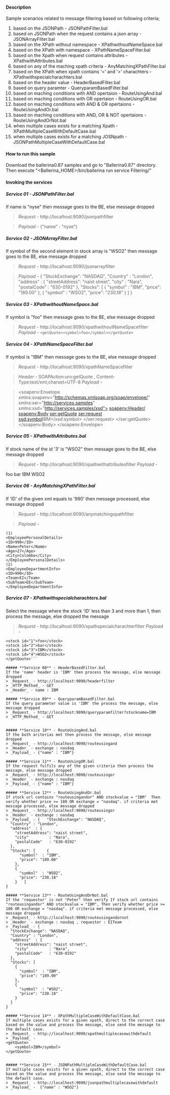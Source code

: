 #### **Description**
Sample scenarios related to message filtering based on following criteria;
1. based on the JSONPath - JSONPathFilter.bal
2. based on JSONPath when the request contains a json array - JSONArrayFilter.bal
3. based on the XPath without namespace - XPathwithoutNameSpace.bal
4. based on the XPath with namespace - XPathNameSpaceFilter.bal
5. based on the Xpath when request contains attributes - XPathwithAttributes.bal
6. based on any of the maching xpath criteria - AnyMatchingXPathFilter.bal
7. based on the XPath when xpath contains '<' and '>' charachters - XPathwithspecialcharachters.bal
8. based on the header value - HeaderBasedFilter.bal
9. based on query paramter - QueryparamBasedFilter.bal
10. based on maching conditions with AND opertaion - RouteUsingAnd.bal
11. based on maching conditions with OR opertaion - RouteUsingOR.bal
12. based on maching conditions with AND & OR opertaions - RouteUsingAndOr.bal
13. based on maching conditions with AND, OR & NOT opertaions - RouteUsingAndOrNot.bal
14. when multiple cases exists for a matching Xpath - XPathMultipleCaseWithDefaultCase.bal
15. when multiple cases exists for a matching JOSNpath - JSONPathMultipleCaseWithDefaultCase.bal


#### **How to run this sample**

Download the ballerina0.87 samples and go to "Ballerina0.87" directory. Then execute "<Ballerina_HOME>/bin/ballerina run service Filtering/"


#### **Invoking the services**

##### **Service 01** - JSONPathFilter.bal
If name is "nyse" then message goes to the BE, else message dropped
> _Request_ - http://localhost:9090/jsonpathfilter 

> _Payload_ - {"name" : "nyse"}

##### **Service 02** - JSONArrayFilter.bal
If symbol of the second element in stock array is "WSO2" then message goes to the BE, else message dropped
> _Request_ - http://localhost:9090/jsonarrayfilter 

> _Payload_ - 
{
  "StockExchange": "NASDAQ",
  "Country" : "London",
  "address"  : {
    "streetAddress": "naist street",
    "city"         : "Nara",
    "postalCode"   : "630-0192"
  },
  "Stocks": [
    {
      "symbol"  : "IBM",
      "price": "189.00"
    },
    {
      "symbol"  : "WSO2",
      "price": "230.18"
    }
  ]
}

##### **Service 03** - XPathwithoutNameSpace.bal
If symbol is "foo" then message goes to the BE, else message dropped

> _Request_ - http://localhost:9090/xpathwithoutNameSpacefilter 
> _Payload_ - ```<getQuote><symbol>foo</symbol></getQuote>```

##### **Service 04** - XPathNameSpaceFilter.bal
If symbol is "IBM" then message goes to the BE, else message dropped
> _Request_ - http://localhost:9090/xpathNameSpacefilter 

> _Header_ - SOAPAction:urn:getQuote , Content-Type:text/xml;charset=UTF-8
> _Payload_ - 

> <soapenv:Envelope xmlns:soapenv="http://schemas.xmlsoap.org/soap/envelope/" xmlns:ser="http://services.samples" xmlns:xsd="http://services.samples/xsd">
   <soapenv:Header/>
   <soapenv:Body>
      <ser:getQuote>
         <!--Optional:-->
         <ser:request>
            <!--Optional:-->
            <xsd:symbol>IBM</xsd:symbol>
         </ser:request>
      </ser:getQuote>
   </soapenv:Body>
</soapenv:Envelope>

##### **Service 05** - XPathwithAttributes.bal
If stock name of the id '3' is "WSO2" then message goes to the BE, else message dropped

> _Request_ - http://localhost:9090/xpathwithattributesfilter 
> _Payload_ - 
<getQuote>
<stock id="1">foo</stock>
<stock id="2">bar</stock>
<stock id="3">IBM</stock>
<stock id="4">WSO2</stock>
</getQuote>

##### **Service 06** - AnyMatchingXPathFilter.bal
If 'ID' of the given xml equals to '990' then message processed, else message dropped
> _Request_ - http://localhost:9090/anymatchingxpathfilter 


> _Payload_ - 
```
(1) 
<EmployeePersonalDetails>
<ID>990</ID>
<Name>Peter</Name>
<Age>27</Age>
<City>Colombo</City>
</EmployeePersonalDetails>
(2) 
<EmployeeDepartmentInfo>
<ID>990</ID>
<Team>EI</Team>
<SubTeam>EE</SubTeam>
</EmployeeDepartmentInfo> 
```

##### **Service 07** - XPathwithspecialcharachters.bal
Select the message where the stock 'ID' less than 3 and more than 1, then process the message, else dropped the message
> _Request_ - http://localhost:9090/xpathspecialcharachterfilter 
> _Payload_ - 
```<getQuote>
<stock id="1">foo</stock>
<stock id="2">bar</stock>
<stock id="3">IBM</stock>
<stock id="4">WSO2</stock>
</getQuote>```

##### **Service 08** - HeaderBasedFilter.bal
If the 'name' header is 'IBM' then process the message, else message dropped
> _Request_ - http://localhost:9090/headerfilter
> _HTTP_Method_ - GET
> _Header_ - name : IBM

##### **Service 09** - QueryparamBasedFilter.bal
If the query parameter value is 'IBM' the process the message, else message dropped
> _Request_ - http://localhost:9090/queryparamfilter?stockname=IBM
> _HTTP_Method_ - GET


##### **Service 10** - RouteUsingAnd.bal
If the both ariterias met then process the message, else message dropped
> _Request_ - http://localhost:9090/routeusingand
> _Header_ - exchange : nasdaq
> _Payload_ - {"name" : "IBM"}

##### **Service 11** - RouteUsingOR.bal
If the request fulfils any of the given criteria then process the message, else message dropped
> _Request_ - http://localhost:9090/routeusingor
> _Header_ - exchange : nasdaq
> _Payload_ - {"name" : "IBM"}

##### **Service 12** - RouteUsingAndOr.bal
If stock url contains "routeusingandor" AND stockvalue = "IBM"  Then verify whether price >= 180 OR exchange = "nasdaq". if criteria met message processed, else message dropped
> _Request_ - http://localhost:9090/routeusingor
> _Header_ - exchange : nasdaq
> _Payload_ - {   "StockExchange": "NASDAQ",
  "Country" : "London",
  "address"  : {
    "streetAddress": "naist street",
    "city"         : "Nara",
    "postalCode"   : "630-0192"
  },
  "Stocks": [     {
      "symbol"  : "IBM",
      "price": "189.00"
    },
    {
      "symbol"  : "WSO2",
      "price": "230.18"
    }   ]
}

##### **Service 13** - RouteUsingAndOrNot.bal
If the 'requestor' is not "Peter" then verify If stock url contains "routeusingandor" AND stockvalue = "IBM", Then verify whether price >= 180 OR exchange = "nasdaq". if criteria met message processed, else message dropped
> _Request_ - http://localhost:9090/routeusingandornot
> _Header_ - exchange : nasdaq , requestor : EITeam
> _Payload_ - {
  "StockExchange": "NASDAQ",
  "Country" : "London",
  "address"  : {
    "streetAddress": "naist street",
    "city"         : "Nara",
    "postalCode"   : "630-0192"
  },
  "Stocks": [
    {
      "symbol"  : "IBM",
      "price": "189.00"
    },
    {
      "symbol"  : "WSO2",
      "price": "230.18"
    }
  ]
}

##### **Service 14** - XPathMultipleCaseWithDefaultCase.bal
If multiple cases exists for a given xpath, direct to the correct case based on the value and process the message, else send the message to the default case.
> _Request_ - http://localhost:9090/xpathmultiplecasewithdefault
> _Payload_ - 
<getQuote>
    <symbol>IBM</symbol>
</getQuote>


##### **Service 15** - JSONPathMultipleCaseWithDefaultCase.bal
If multiple cases exists for a given xpath, direct to the correct case based on the value and process the message, else send the message to the default case.
> _Request_ - http://localhost:9090/jsonpathmultiplecasewithdefault
> _Payload_ -  {"name" : "WSO2"} 

